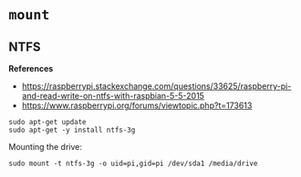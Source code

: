 # `mount`


## NTFS

**References**
- https://raspberrypi.stackexchange.com/questions/33625/raspberry-pi-and-read-write-on-ntfs-with-raspbian-5-5-2015
- https://www.raspberrypi.org/forums/viewtopic.php?t=173613

~~~~
sudo apt-get update
sudo apt-get -y install ntfs-3g
~~~~


Mounting the drive:

~~~~
sudo mount -t ntfs-3g -o uid=pi,gid=pi /dev/sda1 /media/drive
~~~~
